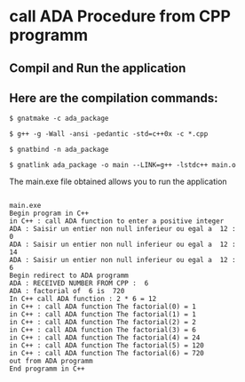 # call ADA Procedure from CPP programm

## Compil and Run the application 

## Here are the compilation commands:

```
$ gnatmake -c ada_package

$ g++ -g -Wall -ansi -pedantic -std=c++0x -c *.cpp

$ gnatbind -n ada_package

$ gnatlink ada_package -o main --LINK=g++ -lstdc++ main.o

```

The main.exe file obtained allows you to run the application

```

main.exe
Begin program in C++
in C++ : call ADA function to enter a positive integer
ADA : Saisir un entier non null inferieur ou egal a  12 :
0
ADA : Saisir un entier non null inferieur ou egal a  12 :
14
ADA : Saisir un entier non null inferieur ou egal a  12 :
6
Begin redirect to ADA programm
ADA : RECEIVED NUMBER FROM CPP :  6
ADA : factorial of  6 is  720
In C++ call ADA function : 2 * 6 = 12
in C++ : call ADA function The factorial(0) = 1
in C++ : call ADA function The factorial(1) = 1
in C++ : call ADA function The factorial(2) = 2
in C++ : call ADA function The factorial(3) = 6
in C++ : call ADA function The factorial(4) = 24
in C++ : call ADA function The factorial(5) = 120
in C++ : call ADA function The factorial(6) = 720
out from ADA programm
End programm in C++


```
